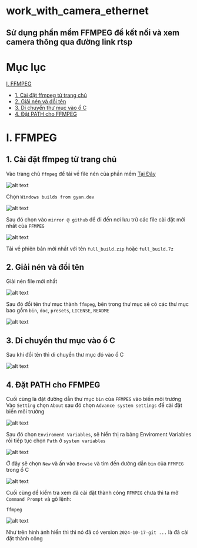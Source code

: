 # work_with_camera_ethernet
## Sử dụng phần mềm FFMPEG để kết nối và xem camera thông qua đường link rtsp  

# Mục lục
[I. FFMPEG](#i-FFMPEG)
- [1. Cài đặt ffmpeg từ trang chủ](#1-cài-đặt-ffmpeg-từ-trang-chủ)
- [2. Giải nén và đổi tên](#2-giải-nén-và-đổi-tên)
- [3. Di chuyển thư mục vào ổ C](#3-Di-chuyển-thư-mục-vào-ổ-C)
- [4. Đặt PATH cho FFMPEG](#4-Đặt-PATH-cho-FFMPEG)

# I. FFMPEG

## 1. Cài đặt ffmpeg từ trang chủ
Vào trang chủ `ffmpeg` để tải về file nén của phần mềm [Tại Đây](https://ffmpeg.org/download.html)  

![alt text](image/image-1.png)

Chọn `Windows builds from gyan.dev`  

![alt text](ffmpeg/image/git_master_builds.png)  

Sau đó chọn vào `mirror @ github` để đi đến nơi lưu trữ các file cài đặt mới nhất của `FFMPEG`  

![alt text](ffmpeg/image/ffmpeg_git_2024-10-17.png)  

Tải về phiên bản mới nhất với tên `full_build.zip` hoặc `full_build.7z`  

## 2. Giải nén và đổi tên 

Giải nén file mới nhất  

![alt text](ffmpeg/image/extrac_ffmpeg.png)  

Sau đó đổi tên thư mục thành `ffmpeg`, bên trong thư mục sẽ có các thư mục bao gồm `bin`, `doc`, `presets`, `LICENSE`, `README`  

![alt text](ffmpeg/image/change_name_folder.png)  

## 3. Di chuyển thư mục vào ổ C

Sau khi đổi tên thì di chuyển thư mục đó vào ổ C  

![alt text](ffmpeg/image/move_to_C.png)  

## 4. Đặt PATH cho FFMPEG

Cuối cùng là đặt đường dẫn thư mục `bin` của `FFMPEG` vào biến môi trường  
Vào `Setting` chọn `About` sau đó chọn `Advance system settings` để cài đặt biến môi trường  

![alt text](ffmpeg/image/advance_system_settings.png)  

Sau đó chọn `Enviroment Variables`, sẽ hiển thị ra bảng Enviroment Variables rồi tiếp tục chọn `Path` ở `system variables`  

![alt text](ffmpeg/image/enviroment_variables.png)  

Ở đây sẽ chọn `New` và ấn vào `Browse` và tìm đến đường dẫn `bin` của `FFMPEG` trong ổ C  

![alt text](ffmpeg/image/set_path_ffmpeg.png)  

Cuối cùng để kiểm tra xem đã cài đặt thành công `FFMPEG` chưa thì ta mở `Command Prompt` và gõ lệnh:  
```
ffmpeg
```
![alt text](ffmpeg/image/check_ffmpeg.png)  

Như trên hình ảnh hiển thì thì nó đã có version `2024-10-17-git ...` là đã cài đặt thành công  